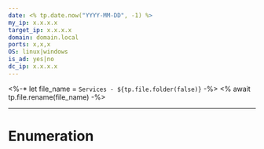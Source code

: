 ```yaml
---
date: <% tp.date.now("YYYY-MM-DD", -1) %>
my_ip: x.x.x.x
target_ip: x.x.x.x
domain: domain.local
ports: x,x,x
OS: linux|windows
is_ad: yes|no
dc_ip: x.x.x.x
---
```

<%-* let file_name = `Services - ${tp.file.folder(false)}` -%>
<% await tp.file.rename(file_name) -%>

---

# Enumeration


